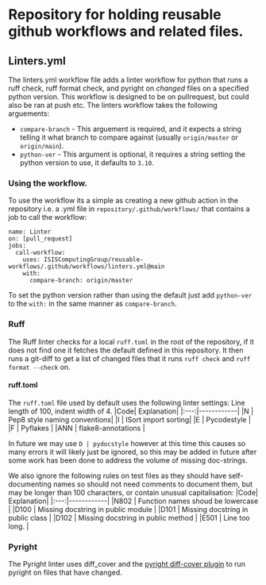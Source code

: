 # Repository for holding reusable github workflows and related files.
## Linters.yml
The linters.yml workflow file adds a linter workflow for python that runs a ruff check, ruff format check, and pyright on _changed_ files on a specified python version. This workflow is designed to be on pullrequest, but could also be ran at push etc.
The linters workflow takes the following arguements:
 - `compare-branch` - This arguement is required, and it expects a string telling it what branch to compare against (usually `origin/master` or `origin/main`).
 - `python-ver` - This argument is optional, it requires a string setting the python version to use, it defaults to `3.10`.
### Using the workflow.
To use the workflow its a simple as creating a new github action in the repository i.e. a .yml file in `repository/.github/workflows/` that contains a job to call the workflow:
```
name: Linter
on: [pull_request]
jobs:
  call-workflow:
    uses: ISISComputingGroup/reusable-workflows/.github/workflows/linters.yml@main
    with:
      compare-branch: origin/master
```
To set the python version rather than using the default just add `python-ver` to the `with:` in the same manner as `compare-branch`.

### Ruff
The Ruff linter checks for a local `ruff.toml` in the root of the repository, if it does not find one it fetches the default defined in this repository. It then runs a git-diff to get a list of changed files that it runs `ruff check` and `ruff format --check` on.
#### ruff.toml
The `ruff.toml` file used by default uses the following linter settings:
Line length of 100, indent width of 4.
|Code| Explanation|
|:---:|------------|
|N | Pep8 style naming conventions|
|I | ISort import sorting|
|E | Pycodestyle |
|F | Pyflakes |
|ANN | flake8-annotations |

In future we may use `D | pydocstyle` however at this time this causes so many errors it will likely just be ignored, so this may be added in future after some work has been done to address the volume of missing doc-strings.

We also ignore the following  rules on test files as they should have self-documenting names so should not need comments to document them, but may be longer than 100 characters, or contain unusual capitalisation:
|Code| Explanation|
|:---:|------------|
|N802 | Function names shoud be lowercase |
|D100 | Missing docstring in public module |
|D101 | Missing docstring in public class |
|D102 | Missing docstring in public method |
|E501 | Line too long. |

### Pyright
The Pyright linter uses diff_cover and the [pyright diff-cover plugin](https://github.com/DiamondLightSource/pyright_diff_quality_plugin) to run pyright on files that have changed.
